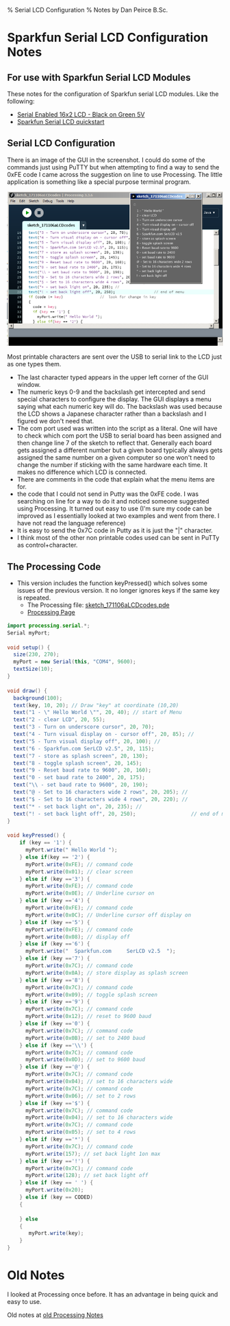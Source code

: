 % Serial LCD Configuration
% Notes by Dan Peirce B.Sc.

<!---
use pandoc -s --toc -t html5 -c ../../pandocbd.css LCDconf.md -o LCDconf.html
-->

# Sparkfun Serial LCD Configuration Notes

## For use with Sparkfun Serial LCD Modules

These notes for the configuration of Sparkfun serial LCD modules. Like the following:

* [Serial Enabled 16x2 LCD - Black on Green 5V](https://www.sparkfun.com/products/9393)
* [Sparkfun Serial LCD quickstart](https://www.sparkfun.com/tutorials/246)

## Serial LCD Configuration

There is an image of the GUI in the screenshot.  I could do some of the commands just using PuTTY 
but when attempting to find a way to send the 0xFE code I came across the suggestion on line to use Processing. 
The little application is something like a special purpose terminal program. 
 
![](LCDcodes.png)

Most printable characters are sent over the USB to serial link to the LCD just as one types them. 

* The last character typed appears in the upper left corner of the GUI window.
* The numeric keys 0-9 and the backslash get intercepted and send special characters to configure the display. 
The GUI displays a menu saying what each numeric key will do. The backslash was used because the LCD shows a 
Japanese character rather than a backslash and I figured we don't need that.​
* The com port used was written into the script as a literal. One will have to check which com port the USB to 
serial board has been assigned and then change line 7 of the sketch to reflect that. Generally each board gets 
assigned a different number but a given board typically always gets assigned the same number on a given computer 
so one won't need to change the number if sticking with the same hardware each time. It makes no difference 
which LCD is connected.
* ​There are comments in the code that explain what the menu items are for.
* ​the code that I could not send in Putty was the 0xFE code. I was searching on line for a way to do it 
  and noticed someone suggested using Processing. It turned out easy to use 
  (I'm sure my code can be improved as I essentially looked at two examples and went from there. 
  I have not read the language reference)
* It is easy to send the 0x7C code in Putty as it is just the "|" character.
* I think most of the other non printable codes used can be sent in PuTTy as control+character.

## The Processing Code

* This version includes the function keyPressed() which solves some issues of the previous version. It no 
longer ignores keys if the same key is repeated.
    * The Processing file: [sketch_171106aLCDcodes.pde](sketch_171106aLCDcodes.pde)
	* [Processing Page](https://processing.org/)

~~~~java
import processing.serial.*;
Serial myPort; 

void setup() {
  size(230, 270);
  myPort = new Serial(this, "COM4", 9600);
  textSize(10);
}

void draw() {
  background(100);
  text(key, 10, 20); // Draw "key" at coordinate (10,20)
  text("1 - \" Hello World \"", 20, 40); // start of Menu
  text("2 - clear LCD", 20, 55);
  text("3 - Turn on underscore cursor", 20, 70); 
  text("4 - Turn visual display on - cursor off", 20, 85); //
  text("5 - Turn visual display off", 20, 100); //
  text("6 - Sparkfun.com SerLCD v2.5", 20, 115);
  text("7 - store as splash screen", 20, 130);
  text("8 - toggle splash screen", 20, 145);
  text("9 - Reset baud rate to 9600", 20, 160);
  text("0 - set baud rate to 2400", 20, 175);
  text("\\ - set baud rate to 9600", 20, 190); 
  text("@ - Set to 16 characters wide 2 rows", 20, 205); // 
  text("$ - Set to 16 characters wide 4 rows", 20, 220); //
  text("* - set back light on", 20, 235); //
  text("! - set back light off", 20, 250);                  // end of menu
}

void keyPressed() {
    if (key == '1') {
      myPort.write(" Hello World ");
    } else if(key == '2') {
      myPort.write(0xFE); // command code
      myPort.write(0x01); // clear screen
    } else if (key =='3') {
      myPort.write(0xFE); // command code
      myPort.write(0x0E); // Underline cursor on
    } else if (key =='4') {
      myPort.write(0xFE); // command code
      myPort.write(0x0C); // Underline cursor off display on
    } else if (key =='5') {
      myPort.write(0xFE); // command code
      myPort.write(0x08); // display off
    } else if (key =='6') {
      myPort.write("  Sparkfun.com     SerLCD v2.5  ");
    } else if (key =='7') {
      myPort.write(0x7C); // command code
      myPort.write(0x0A); // store display as splash screen
    } else if (key =='8') {
      myPort.write(0x7C); // command code
      myPort.write(0x09); // toggle splash screen
    } else if (key =='9') {
      myPort.write(0x7C); // command code
      myPort.write(0x12); // reset to 9600 baud
    } else if (key =='0') {
      myPort.write(0x7C); // command code
      myPort.write(0x0B); // set to 2400 baud
    } else if (key =='\\') {
      myPort.write(0x7C); // command code
      myPort.write(0x0D); // set to 9600 baud
    } else if (key =='@') {
      myPort.write(0x7C); // command code
      myPort.write(0x04); // set to 16 characters wide  
      myPort.write(0x7C); // command code
      myPort.write(0x06); // set to 2 rows 
    } else if (key =='$') {
      myPort.write(0x7C); // command code
      myPort.write(0x04); // set to 16 characters wide  
      myPort.write(0x7C); // command code
      myPort.write(0x05); // set to 4 rows 
    } else if (key =='*') {
      myPort.write(0x7C); // command code
      myPort.write(157); // set back light 1on max
    } else if (key =='!') {
      myPort.write(0x7C); // command code
      myPort.write(128); // set back light off
    } else if (key == ' ') {
      myPort.write(0x20);
    } else if (key == CODED) 
    {
          
    } else
    {
       myPort.write(key);
    }
}
~~~~
 
# Old Notes

I looked at Processing once before. It has an advantage in being quick and easy to use.

Old notes at [old Processing Notes](../../Processing/ProcessingComputerLanguage.html)
  